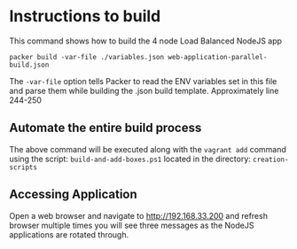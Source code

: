 # Instructions to build

This command shows how to build the 4 node Load Balanced NodeJS app

`packer build -var-file ./variables.json web-application-parallel-build.json`

The `-var-file` option tells Packer to read the ENV variables set in this file and parse them while building the .json build template.  Approximately line 244-250

## Automate the entire build process

The above command will be executed along with the `vagrant add` command using the script: `build-and-add-boxes.ps1` located in the directory: `creation-scripts`

## Accessing Application

Open a web browser and navigate to http://192.168.33.200  and refresh browser multiple times you will see three messages as the NodeJS applications are rotated through.
